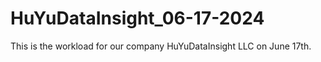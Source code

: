 # HuYuDataInsight_06-17-2024
This is the workload for our company HuYuDataInsight LLC on June 17th.
